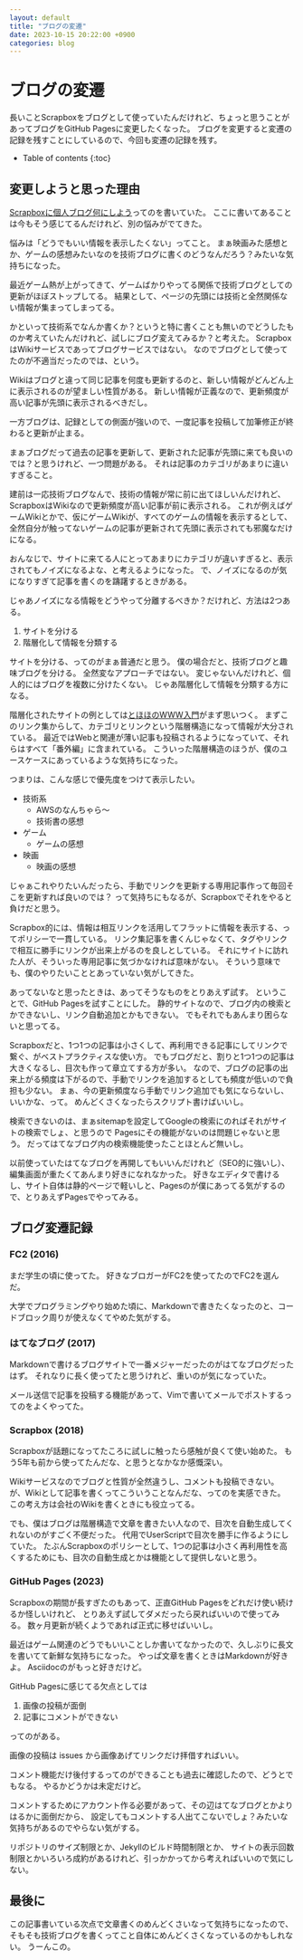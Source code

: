 ```yaml
---
layout: default
title: "ブログの変遷"
date: 2023-10-15 20:22:00 +0900
categories: blog
---
```


# ブログの変遷

長いことScrapboxをブログとして使っていたんだけれど、ちょっと思うことがあってブログをGitHub Pagesに変更したくなった。
ブログを変更すると変遷の記録を残すことにしているので、今回も変遷の記録を残す。

* Table of contents
{:toc}

## 変更しようと思った理由

[Scrapboxに個人ブログ何にしよう](https://scrapbox.io/jiro4989/%E5%80%8B%E4%BA%BA%E3%83%96%E3%83%AD%E3%82%B0%E4%BD%95%E3%81%AB%E3%81%97%E3%82%88%E3%81%86%E5%95%8F%E9%A1%8C)ってのを書いていた。
ここに書いてあることは今もそう感じてるんだけれど、別の悩みがでてきた。

悩みは「どうでもいい情報を表示したくない」ってこと。
まぁ映画みた感想とか、ゲームの感想みたいなのを技術ブログに書くのどうなんだろう？みたいな気持ちになった。

最近ゲーム熱が上がってきて、ゲームばかりやってる関係で技術ブログとしての更新がほぼストップしてる。
結果として、ページの先頭には技術と全然関係ない情報が集まってしまってる。

かといって技術系でなんか書くか？というと特に書くことも無いのでどうしたものか考えていたんだけれど、試しにブログ変えてみるか？と考えた。
ScrapboxはWikiサービスであってブログサービスではない。
なのでブログとして使ってたのが不適当だったのでは、という。

Wikiはブログと違って同じ記事を何度も更新するのと、新しい情報がどんどん上に表示されるのが望ましい性質がある。
新しい情報が正義なので、更新頻度が高い記事が先頭に表示されるべきだし。

一方ブログは、記録としての側面が強いので、一度記事を投稿して加筆修正が終わると更新が止まる。

まぁブログだって過去の記事を更新して、更新された記事が先頭に来ても良いのでは？と思うけれど、一つ問題がある。
それは記事のカテゴリがあまりに違いすぎること。

建前は一応技術ブログなんで、技術の情報が常に前に出てほしいんだけれど、ScrapboxはWikiなので更新頻度が高い記事が前に表示される。
これが例えばゲームWikiとかで、仮にゲームWikiが、すべてのゲームの情報を表示するとして、
全然自分が触ってないゲームの記事が更新されて先頭に表示されても邪魔なだけになる。

おんなじで、サイトに来てる人にとってあまりにカテゴリが違いすぎると、表示されてもノイズになるよな、と考えるようになった。
で、ノイズになるのが気になりすぎて記事を書くのを躊躇するときがある。

じゃあノイズになる情報をどうやって分離するべきか？だけれど、方法は2つある。

1. サイトを分ける
1. 階層化して情報を分類する

サイトを分ける、ってのがまぁ普通だと思う。
僕の場合だと、技術ブログと趣味ブログを分ける。
全然変なアプローチではない。
変じゃないんだけれど、個人的にはブログを複数に分けたくない。
じゃあ階層化して情報を分類する方になる。

階層化されたサイトの例としては[とほほのWWW入門](https://www.tohoho-web.com/www.htm)がまず思いつく。
まずこのリンク集からして、カテゴリとリンクという階層構造になって情報が大分されている。
最近ではWebと関連が薄い記事も投稿されるようになっていて、それらはすべて「番外編」に含まれている。
こういった階層構造のほうが、僕のユースケースにあっているような気持ちになった。

つまりは、こんな感じで優先度をつけて表示したい。

* 技術系
  * AWSのなんちゃら～
  * 技術書の感想
* ゲーム
  * ゲームの感想
* 映画
  * 映画の感想

じゃぁこれやりたいんだったら、手動でリンクを更新する専用記事作って毎回そこを更新すれば良いのでは？
って気持ちにもなるが、Scrapboxでそれをやると負けだと思う。

Scrapbox的には、情報は相互リンクを活用してフラットに情報を表示する、ってポリシーで一貫している。
リンク集記事を書くんじゃなくて、タグやリンクで相互に勝手にリンクが出来上がるのを良しとしている。
それにサイトに訪れた人が、そういった専用記事に気づかなければ意味がない。
そういう意味でも、僕のやりたいこととあっていない気がしてきた。

あってないなと思ったときは、あってそうなものをとりあえず試す。
ということで、GitHub Pagesを試すことにした。
静的サイトなので、ブログ内の検索とかできないし、リンク自動追加とかもできない。
でもそれでもあんまり困らないと思ってる。

Scrapboxだと、1つ1つの記事は小さくして、再利用できる記事にしてリンクで繋ぐ、がベストプラクティスな使い方。
でもブログだと、割りと1つ1つの記事は大きくなるし、目次も作って章立てする方が多い。
なので、ブログの記事の出来上がる頻度は下がるので、手動でリンクを追加するとしても頻度が低いので負担も少ない。
まぁ、今の更新頻度なら手動でリンク追加でも気にならないし、いいかな、って。
めんどくさくなったらスクリプト書けばいいし。

検索できないのは、まぁsitemapを設定してGoogleの検索にのればそれがサイトの検索でしょ、と思うので
Pagesにその機能がないのは問題じゃないと思う。
だってはてなブログ内の検索機能使ったことほとんど無いし。

以前使っていたはてなブログを再開してもいいんだけれど（SEO的に強いし）、編集画面が重たくてあんまり好きになれなかった。
好きなエディタで書けるし、サイト自体は静的ページで軽いしと、Pagesのが僕にあってる気がするので、とりあえずPagesでやってみる。

## ブログ変遷記録

### FC2 (2016)

まだ学生の頃に使ってた。
好きなブロガーがFC2を使ってたのでFC2を選んだ。

大学でプログラミングやり始めた頃に、Markdownで書きたくなったのと、コードブロック周りが使えなくてやめた気がする。

### はてなブログ (2017)

Markdownで書けるブログサイトで一番メジャーだったのがはてなブログだったはず。
それなりに長く使ってたと思うけれど、重いのが気になっていた。

メール送信で記事を投稿する機能があって、Vimで書いてメールでポストするってのをよくやってた。

### Scrapbox (2018)

Scrapboxが話題になってたころに試しに触ったら感触が良くて使い始めた。
もう5年も前から使ってたんだな、と思うとなかなか感慨深い。

Wikiサービスなのでブログと性質が全然違うし、コメントも投稿できない。
が、Wikiとして記事を書くってこういうことなんだな、ってのを実感できた。
この考え方は会社のWikiを書くときにも役立ってる。

でも、僕はブログは階層構造で文章を書きたい人なので、目次を自動生成してくれないのがすごく不便だった。
代用でUserScriptで目次を勝手に作るようにしていた。
たぶんScrapboxのポリシーとして、1つの記事は小さく再利用性を高くするためにも、目次の自動生成とかは機能として提供しないと思う。

### GitHub Pages (2023)

Scrapboxの期間が長すぎたのもあって、正直GitHub Pagesをどれだけ使い続けるか怪しいけれど、
とりあえず試してダメだったら戻ればいいので使ってみる。
数ヶ月更新が続くようであれば正式に移せばいいし。

最近はゲーム関連のどうでもいいことしか書いてなかったので、久しぶりに長文を書いてて新鮮な気持ちになった。
やっぱ文章を書くときはMarkdownが好きよ。
Asciidocのがもっと好きだけど。

GitHub Pagesに感じてる欠点としては

1. 画像の投稿が面倒
1. 記事にコメントができない

ってのがある。

画像の投稿は issues から画像あげてリンクだけ拝借すればいい。

コメント機能だけ後付するってのができることも過去に確認したので、どうとでもなる。
やるかどうかは未定だけど。

コメントするためにアカウント作る必要があって、その辺はてなブログとかよりはるかに面倒だから、
設定してもコメントする人出てこないでしょ？みたいな気持ちがあるのでやらない気がする。

リポジトリのサイズ制限とか、Jekyllのビルド時間制限とか、
サイトの表示回数制限とかいろいろ成約があるけれど、引っかかってから考えればいいので気にしない。

## 最後に

この記事書いている次点で文章書くのめんどくさいなって気持ちになったので、
そもそも技術ブログを書くってこと自体にめんどくさくなっているのかもしれない。
うーんこの。
